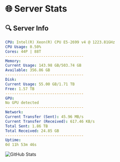 # 🌐 Server Stats
## 🔍 Server Info
```yaml
CPU: Intel(R) Xeon(R) CPU E5-2699 v4 @ 1223.81GHz
CPU Usage: 0.50%
Cores: 44P | 88T
-----------------------------------
Memory:
Current Usage: 143.98 GB/503.74 GB
Available: 356.86 GB
-----------------------------------
Disk:
Current Usage: 55.00 GB/1.71 TB
Free: 1.57 TB
-----------------------------------
GPU:
No GPU detected
-----------------------------------
Network:
Current Transfer (Sent): 45.96 MB/s
Current Transfer (Received): 617.46 KB/s
Total Sent: 1.86 TB
Total Received: 24.85 GB
-----------------------------------
Uptime:
0d 11h 53m 46s
```
![GitHub Stats](https://img.shields.io/badge/Updated-2025-03-08_09:16:35-blue)